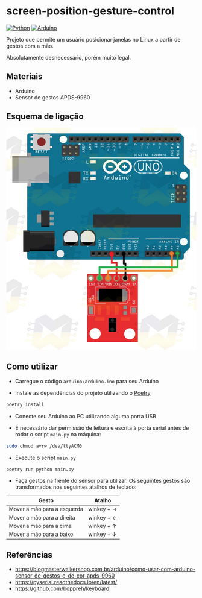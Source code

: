 # screen-position-gesture-control

[![Python](https://img.shields.io/badge/python-%2314354C.svg?style=flat&logo=python&logoColor=white)](https://www.python.org/)
[![Arduino](https://img.shields.io/badge/-Arduino-00979D?style=flat&logo=Arduino&logoColor=white)](https://www.arduino.cc/)

Projeto que permite um usuário posicionar janelas no Linux a partir de gestos com a mão.

Absolutamente desnecessário, porém muito legal.

## Materiais

- Arduino
- Sensor de gestos APDS-9960

## Esquema de ligação

![esquema de ligação](images/schema.jpg)

## Como utilizar

- Carregue o código `arduino\arduino.ino` para seu Arduino

- Instale as dependências do projeto utilizando o [Poetry](https://python-poetry.org/)

```sh
poetry install
```

- Conecte seu Arduino ao PC utilizando alguma porta USB

- É necessário dar permissão de leitura e escrita à porta serial antes de rodar o script `main.py` na máquina:

```sh
sudo chmod a+rw /dev/ttyACM0
```

- Execute o script `main.py`

```
poetry run python main.py
```

- Faça gestos na frente do sensor para utilizar. Os seguintes gestos são transformados nos seguintes atalhos de teclado:

| Gesto | Atalho |
|----------|-------------|
| Mover a mão para a esquerda | winkey + → |
| Mover a mão para a direita | winkey + ← |
| Mover a mão para a cima | winkey + ↑ |
| Mover a mão para a baixo | winkey + ↓ |

## Referências

- https://blogmasterwalkershop.com.br/arduino/como-usar-com-arduino-sensor-de-gestos-e-de-cor-apds-9960
- https://pyserial.readthedocs.io/en/latest/
- https://github.com/boppreh/keyboard
